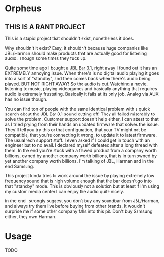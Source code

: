 # Orpheus

## THIS IS A RANT PROJECT

This is a stupid project that shouldn't exist, nonetheless it does.

Why shouldn't it exist? Easy, it shouldn't because huge companies like JBL/Harman should make products that are actually good for listening audio. Though some times they fuck up.

Quite some time ago I bought a [JBL Bar 3.1][jbl-bar], right away I found out it has an EXTREMELY annoying issue. When there's is no digital audio playing it goes into a sort of "standby", and then comes back when there's audio being played. BUT NOT RIGHT AWAY! So the audio is cut. Watching a movie, listening to music, playing videogames and basically anything that requires audio is extremely frustating. Basically it fails at its only job. Analog via AUX has no issue though.

You can find ton of people with the same identical problem with a quick search about the JBL Bar 3.1 sound cutting off. They all failed miserably to solve the problem. Customer support doesn't help either, I can attest to that as I tried prying from their hands an updated firmware that solves the issue. They'll tell you try this or that configuration, that your TV might not be compatible, that you're connecting it wrong, to update it to latest firmware. The usual tech support stuff. I even asked if I could get in touch with an engineer but to no avail. I declared myself defeated after a long thread with them. In the end you're stuck with a flawed product from a company worth billions, owned by another company worth billions, that is in turn owned by yet another company worth billions. I'm talking of JBL, Harman and in the end Samsung.

This project kinda tries to work around the issue by playing extremely low frequency sound that is high volume enough that the bar doesn't go into that "standby" mode. This is obviously not a solution but at least if I'm using my custom media center I can enjoy the audio quite nicely.

In the end I strongly suggest you don't buy any soundbar from JBL/Harman, and always try them live before buying from other brands. It wouldn't surprise me if some other company falls into this pit. Don't buy Samsung either, they own Harman.

# Usage

TODO

[jbl-bar]: https://mm.jbl.com/soundbars/JBL+BAR+3.1.html